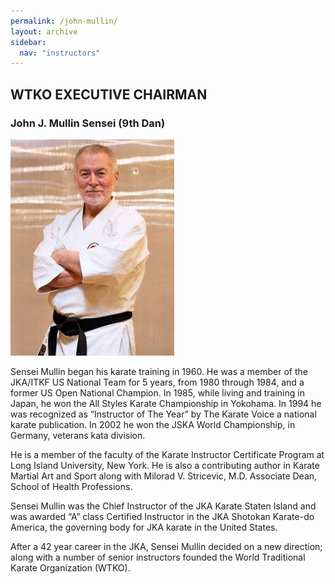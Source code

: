 ```yaml
---
permalink: /john-mullin/
layout: archive
sidebar:
  nav: "instructors"
---
```

## WTKO EXECUTIVE CHAIRMAN

### John J. Mullin Sensei (9th Dan)

![John J. Mullin Sensei](../assets/images/instructors/John-J-B9nV.jpg "John J. Mullin Sensei")

Sensei Mullin began his karate training in 1960. He was a member of the JKA/ITKF US National Team for 5 years, from 1980 through 1984, and a former US Open National Champion. 
In 1985, while living and training in Japan, he won the All Styles Karate Championship in Yokohama. 
In 1994 he was recognized as “Instructor of The Year” by The Karate Voice a national karate publication. 
In 2002 he won the JSKA World Championship, in Germany, veterans kata division.

He is a member of the faculty of the Karate Instructor Certificate Program at Long Island University, New York. He is also a contributing author in Karate Martial Art and Sport along with Milorad V. Stricevic, M.D. Associate Dean, School of Health Professions. 

Sensei Mullin was the Chief Instructor of the JKA Karate Staten Island and was awarded “A” class Certified Instructor in the JKA Shotokan Karate-do America, the governing body for JKA karate in the United States. 

After a 42 year career in the JKA, Sensei Mullin decided on a new direction; along with a number of senior instructors founded the World Traditional Karate Organization (WTKO).



